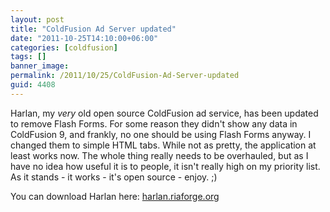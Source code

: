 ```yaml
---
layout: post
title: "ColdFusion Ad Server updated"
date: "2011-10-25T14:10:00+06:00"
categories: [coldfusion]
tags: []
banner_image: 
permalink: /2011/10/25/ColdFusion-Ad-Server-updated
guid: 4408
---
```


Harlan, my <i>very</i> old open source ColdFusion ad service, has been updated to remove Flash Forms. For some reason they didn't show any data in ColdFusion 9, and frankly, no one should be using Flash Forms anyway. I changed them to simple HTML tabs. While not as pretty, the application at least works now. The whole thing really needs to be overhauled, but as I have no idea how useful it is to people, it isn't really high on my priority list. As it stands - it works - it's open source - enjoy. ;)

You can download Harlan here: <a href="http://harlan.riaforge.org">harlan.riaforge.org</a>